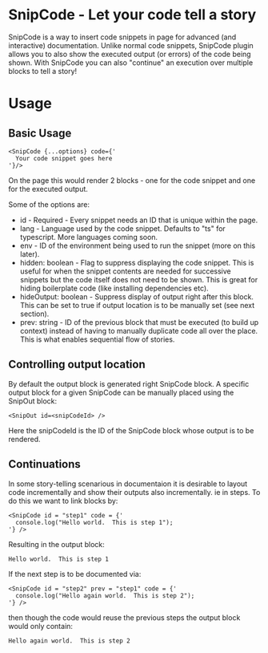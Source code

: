 
# SnipCode - Let your code tell a story

SnipCode is a way to insert code snippets in page for advanced (and interactive) documentation.  Unlike normal code snippets, SnipCode plugin allows you to also show the executed output (or errors) of the code being shown.   With SnipCode you can also "continue" an execution over multiple blocks to tell a story!

# Usage

## Basic Usage

```
<SnipCode {...options} code={'
  Your code snippet goes here
'}/>
```

On the page this would render 2 blocks - one for the code snippet and one for the executed output.

Some of the options are:

* id - Required - Every snippet needs an ID that is unique within the page.
* lang - Language used by the code snippet.  Defaults to "ts" for typescript.  More languages coming soon.
* env - ID of the environment being used to run the snippet (more on this later).
* hidden: boolean - Flag to suppress displaying the code snippet.  This is useful for when the snippet contents are needed for successive snippets but the code itself does not need to be shown.  This is great for hiding boilerplate code (like installing dependencies etc).
* hideOutput: boolean   - Suppress display of output right after this block.  This can be set to true if output location is to be manually set (see next section).
* prev: string - ID of the previous block that must be executed (to build up context) instead of having to manually duplicate code all over the place.  This is what enables sequential flow of stories.

## Controlling output location

By default the output block is generated right SnipCode block.  A specific output block for a given SnipCode can be manually placed using the SnipOut block:

```
<SnipOut id=<snipCodeId> />
```

Here the snipCodeId is the ID of the SnipCode block whose output is to be rendered.

## Continuations

In some story-telling scenarious in documentaion it is desirable to layout code incrementally and show their outputs also incrementally.  ie in steps.  To do this we want to link blocks by:

```
<SnipCode id = "step1" code = {'
  console.log("Hello world.  This is step 1");
'} />
```

Resulting in the output block:

```
Hello world.  This is step 1
```

If the next step is to be documented via:

```
<SnipCode id = "step2" prev = "step1" code = {'
  console.log("Hello again world.  This is step 2");
'} />
```

then though the code would reuse the previous steps the output block would only contain:

```
Hello again world.  This is step 2
```
